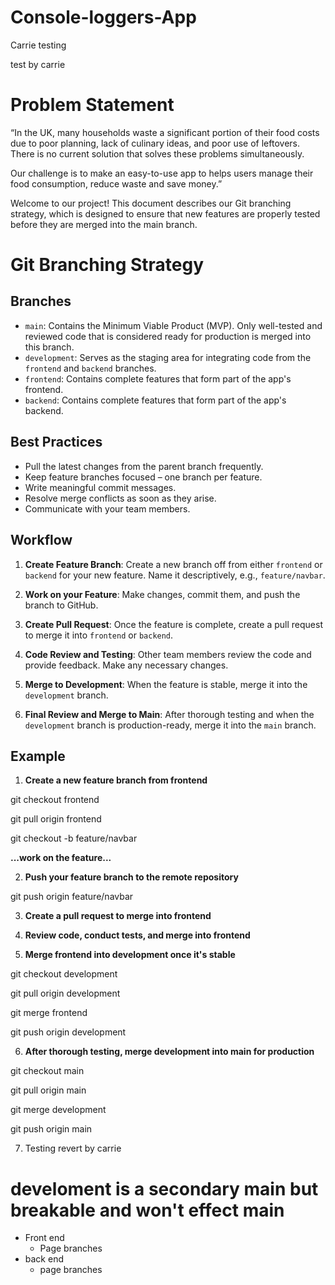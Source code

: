 # Console-loggers-App
Carrie testing

test by carrie

# Problem Statement

“In the UK, many households waste a significant portion of their food costs due to poor planning, lack of culinary ideas, and poor use of leftovers. There is no current solution that solves these problems simultaneously.

<p>
Our challenge is to make an easy-to-use app to helps users manage their food consumption, reduce waste and save money.”

Welcome to our project! This document describes our Git branching strategy, which is designed to ensure that new features are properly tested before they are merged into the main branch.

# Git Branching Strategy

## Branches

- `main`: Contains the Minimum Viable Product (MVP). Only well-tested and reviewed code that is considered ready for production is merged into this branch.
- `development`: Serves as the staging area for integrating code from the `frontend` and `backend` branches.
- `frontend`: Contains complete features that form part of the app's frontend.
- `backend`: Contains complete features that form part of the app's backend.

## Best Practices

- Pull the latest changes from the parent branch frequently.
- Keep feature branches focused – one branch per feature.
- Write meaningful commit messages.
- Resolve merge conflicts as soon as they arise.
- Communicate with your team members.

## Workflow

1. **Create Feature Branch**: Create a new branch off from either `frontend` or `backend` for your new feature. Name it descriptively, e.g., `feature/navbar`.

2. **Work on your Feature**: Make changes, commit them, and push the branch to GitHub.

3. **Create Pull Request**: Once the feature is complete, create a pull request to merge it into `frontend` or `backend`.

4. **Code Review and Testing**: Other team members review the code and provide feedback. Make any necessary changes.

5. **Merge to Development**: When the feature is stable, merge it into the `development` branch.

6. **Final Review and Merge to Main**: After thorough testing and when the `development` branch is production-ready, merge it into the `main` branch.

## Example

1. **Create a new feature branch from frontend**

git checkout frontend

git pull origin frontend

git checkout -b feature/navbar

**...work on the feature...**

2. **Push your feature branch to the remote repository**

git push origin feature/navbar

3. **Create a pull request to merge into frontend**

4. **Review code, conduct tests, and merge into frontend**

5. **Merge frontend into development once it's stable**

git checkout development

git pull origin development

git merge frontend

git push origin development

6. **After thorough testing, merge development into main for production**

git checkout main

git pull origin main

git merge development

git push origin main

7. Testing revert by carrie

# develoment is a secondary main but breakable and won't effect main
 - Front end
    - Page branches
- back end
    - page branches